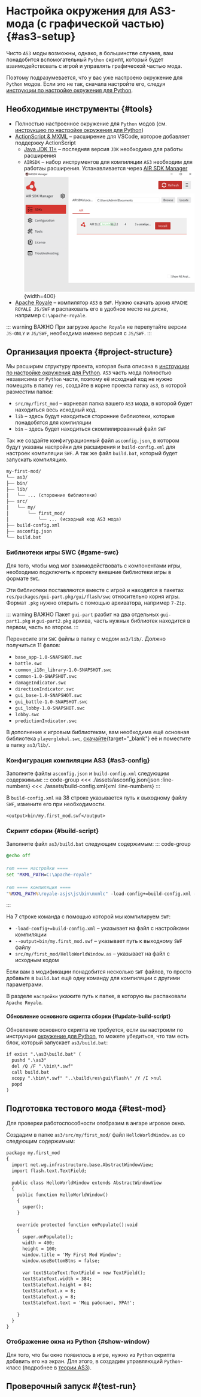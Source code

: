 # Настройка окружения для AS3-мода (с графической частью) {#as3-setup}

Чисто `AS3` моды возможны, однако, в большинстве случаев, вам понадобится вспомогательный `Python` скрипт, который будет взаимодействовать с игрой и управлять графической частью мода.

Поэтому подразумевается, что у вас уже настроено окружение для `Python` модов. Если это не так, сначала настройте его, следуя [инструкции по настройке окружения для Python](../python/).

## Необходимые инструменты {#tools}
- Полностью настроенное окружение для `Python` модов (см. [инструкцию по настройке окружения для Python](../python/))
- [ActionScript & MXML](https://marketplace.visualstudio.com/items?itemName=bowlerhatllc.vscode-as3mxml) – расширение для VSCode, которое добавляет поддержку ActionScript
  - [Java JDK 11+](https://www.oracle.com/java/technologies/downloads/#jdk24-windows) – последняя версия `JDK` необходима для работы расширения
  - `AIRSDK` – набор инструментов для компиляции `AS3` необходим для работаы расширения. Устанавливается через [AIR SDK Manager](https://airsdk.harman.com/download)
![AIR SDK Manager](./assets/air-sdk-manager.png){width=400}
- [Apache Royale](https://royale.apache.org/download/) – компилятор `AS3` в `SWF`. Нужно скачать архив `APACHE ROYALE JS/SWF` и распаковать его в удобное место на диске, например `C:\apache-royale`.

::: warning ВАЖНО
При загрузке `Apache Royale` не перепутайте версии `JS-ONLY` и `JS/SWF`, необходима именно версия с `JS/SWF`.
:::

## Организация проекта {#project-structure}
Мы расширим структуру проекта, которая была описана в [инструкции по настройке окружения для Python](../python/).
`AS3` часть мода полностью независима от `Python` части, поэтому её исходный код не нужно помещать в папку `res`, создайте в корне проекта папку `as3`, в которой разместим папки:
- `src/my/first_mod` – корневая папка вашего `AS3` мода, в которой будет находиться весь исходный код.
- `lib` – здесь будут находиться сторонние библиотеки, которые понадобятся для компиляции
- `bin` – здесь будет находиться скомпилированный файл `SWF`

Так же создайте конфигурационный файл `asconfig.json`, в котором будут указаны настройки для расширения и `build-config.xml` для настроек компиляции `SWF`. А так же файл `build.bat`, который будет запускать компиляцию.

```
my-first-mod/
└── as3/
├── bin/
├── lib/
│   └── ... (сторонние библиотеки)
├── src/
│   └── my/
│       └── first_mod/
│           └── ... (исходный код AS3 мода)
├── build-config.xml
├── asconfig.json
└── build.bat
```

### Библиотеки игры SWC {#game-swc}
Для того, чтобы мод мог взаимодействовать с компонентами игры, необходимо подключить к проекту внешние библиотеки игры в формате `SWC`.

Эти библиотеки поставляются вместе с игрой и находятся в пакетах `res/packages/gui-part.pkg/gui/flash/swc` относительно корня игры. Формат `.pkg` нужно открыть с помощью архиватора, например `7-Zip`.

::: warning ВАЖНО
Пакет `gui-part` разбит на два отдельных `gui-part1.pkg` и `gui-part2.pkg` архива, часть нужных библиотек находится в первом, часть во втором.
:::

Перенесите эти `SWC` файлы в папку с модом `as3/lib/`. Должно получиться 11 фалов:
- `base_app-1.0-SNAPSHOT.swc`
- `battle.swc`
- `common_i18n_library-1.0-SNAPSHOT.swc`
- `common-1.0-SNAPSHOT.swc`
- `damageIndicator.swc`
- `directionIndicator.swc`
- `gui_base-1.0-SNAPSHOT.swc`
- `gui_battle-1.0-SNAPSHOT.swc`
- `gui_lobby-1.0-SNAPSHOT.swc`
- `lobby.swc`
- `predictionIndicator.swc`

В дополнение к игровым библиотекам, вам необходима ещё основная библиотека `playerglobal.swc`, [скачайте](/download/playerglobal.swc){target="_blank"} её и поместите в папку `as3/lib/`.

### Конфигурация компиляции AS3 {#as3-config}
Заполните файлы `asconfig.json` и `build-config.xml` следующим содержимым:
::: code-group
<<< ./assets/asconfig.json{json :line-numbers}
<<< ./assets/build-config.xml{xml :line-numbers}
:::

В `build-config.xml` на 38 строке указывается путь к выходному файлу `SWF`, измените его при необходимости.
```xml:line-numbers=38
<output>bin/my.first_mod.swf</output>
```

### Скрипт сборки {#build-script}
Заполните файл `as3/build.bat` следующим содержимым:
::: code-group
```bat [build.bat]:line-numbers
@echo off

rem ==== настройки ====
set "MXML_PATH=C:\apache-royale"

rem ==== компиляция ====
"%MXML_PATH%\royale-asjs\js\bin\mxmlc" -load-config+=build-config.xml --output=bin/my.first_mod.swf src/my/first_mod/HelloWorldWindow.as
```
:::

На 7 строке команда с помощью которой мы компилируем `SWF`:
- `-load-config+=build-config.xml` – указывает на файл с настройками компиляции
- `--output=bin/my.first_mod.swf` – указывает путь к выходному `SWF` файлу
- `src/my/first_mod/HelloWorldWindow.as` – указывает на файл с исходным кодом

Если вам в модификации понадобится несколько `SWF` файлов, то просто добавьте в `build.bat` ещё одну команду для компиляции с другими параметрами.

В разделе `настройки` укажите путь к папке, в которую вы распаковали `Apache Royale`.

#### Обновление основного скрипта сборки {#update-build-script}
Обновление основного скрипта не требуется, если вы настроили по инструкции [окружение для Python](../python/), то можете убедиться, что там есть блок, который запускает `as3/build.bat`:
```bat:line-numbers=44 {4}
if exist ".\as3\build.bat" (
  pushd ".\as3"
  del /Q /F ".\bin\*.swf"
  call build.bat
  xcopy ".\bin\*.swf" "..\build\res\gui\flash\" /Y /I >nul
  popd
)
```

## Подготовка тестового мода {#test-mod}
Для проверки работоспособности отобразим в ангаре игровое окно.

Создадим в папке `as3/src/my/first_mod/` файл `HelloWorldWindow.as` со следующим содержимым:
```actionscript-3
package my.first_mod
{
  import net.wg.infrastructure.base.AbstractWindowView;
  import flash.text.TextField;

  public class HelloWorldWindow extends AbstractWindowView
  {
    public function HelloWorldWindow()
    {
      super();
    }

    override protected function onPopulate():void
    {
      super.onPopulate();
      width = 400;
      height = 100;
      window.title = 'My First Mod Window';
      window.useBottomBtns = false;

      var textStateText:TextField = new TextField();
      textStateText.width = 384;
      textStateText.height = 84;
      textStateText.x = 8;
      textStateText.y = 8;
      textStateText.text = 'Мод работает, УРА!';

    }
  }
}
```

### Отображение окна из Python {#show-window}
Для того, что бы окно появилось в игре, нужно из `Python` скрипта добавить его на экран. Для этого, в создадим управляющий `Python`-класс (подробнее в [теории AS3](../../../scripting/as3-theory/)).

## Проверочный запуск #{test-run}
